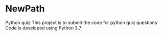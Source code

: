 # NewPath 
Python quiz
This project is to submit the  code for python quiz questions
Code is developed using Python 3.7
